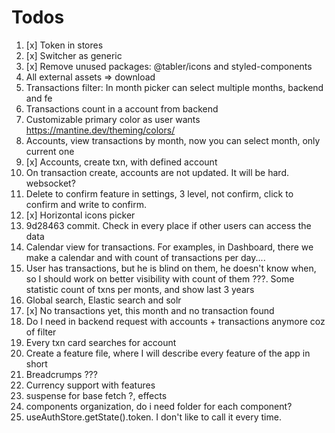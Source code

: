 # Todos
1. [x] Token in stores
2. [x] Switcher as generic
3. [x] Remove unused packages: @tabler/icons and styled-components
4. All external assets => download
5. Transactions filter: In month picker can select multiple months, backend and fe
6. Transactions count in a account from backend
7. Customizable primary color as user wants https://mantine.dev/theming/colors/
8. Accounts, view transactions by month, now you can select month, only current one
9. [x] Accounts, create txn, with defined account
10. On transaction create, accounts are not updated. It will be hard. websocket?
11. Delete to confirm feature in settings, 3 level, not confirm, click to confirm and write to confirm.
12. [x] Horizontal icons picker
13. 9d28463 commit. Check in every place if other users can access the data
14. Calendar view for transactions. For examples, in Dashboard, there we make a calendar and with count of transactions per day....
15. User has transactions, but he is blind on them, he doesn't know when, so I should work on better visibility with count of them ???. Some statistic count of txns per monts, and show last 3 years
16. Global search, Elastic search and solr
17. [x] No transactions yet, this month and no transaction found
18. Do I need in backend request with accounts + transactions anymore coz of filter
19. Every txn card searches for account
20. Create a feature file, where I will describe every feature of the app in short
21. Breadcrumps ???
22. Currency support with features
23. suspense for base fetch ?, effects
24. components organization, do i need folder for each component?
25. useAuthStore.getState().token. I don't like to call it every time.